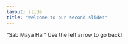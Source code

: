 ```yaml
---
layout: slide
title: "Welcome to our second slide!"
---
```

"Sab Maya Hai"
Use the left arrow to go back!
